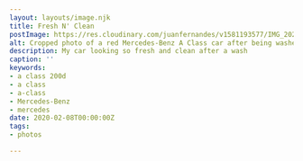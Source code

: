```yaml
---
layout: layouts/image.njk
title: Fresh N' Clean
postImage: https://res.cloudinary.com/juanfernandes/v1581193577/IMG_20200208_151629__01_kjh96z.jpg
alt: Cropped photo of a red Mercedes-Benz A Class car after being washed
description: My car looking so fresh and clean after a wash
caption: ''
keywords:
- a class 200d
- a class
- a-class
- Mercedes-Benz
- mercedes
date: 2020-02-08T00:00:00Z
tags:
- photos

---
```

